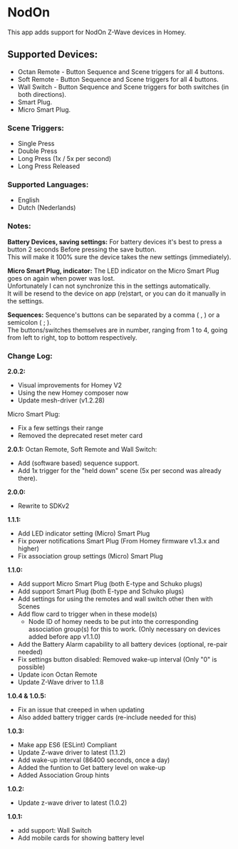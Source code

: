# NodOn
This app adds support for NodOn Z-Wave devices in Homey.

## Supported Devices:
* Octan Remote - Button Sequence and Scene triggers for all 4 buttons.
* Soft Remote - Button Sequence and Scene triggers for all 4 buttons.
* Wall Switch - Button Sequence and Scene triggers for both switches (in both directions).
* Smart Plug.
* Micro Smart Plug.

### Scene Triggers:
* Single Press
* Double Press
* Long Press (1x / 5x per second)
* Long Press Released

### Supported Languages:
* English
* Dutch (Nederlands)

### Notes:
**Battery Devices, saving settings:**
For battery devices it's best to press a button 2 seconds Before pressing the save button.  
This will make it 100% sure the device takes the new settings (immediately).

**Micro Smart Plug, indicator:**
The LED indicator on the Micro Smart Plug goes on again when power was lost.  
Unfortunately I can not synchronize this in the settings automatically.  
It will be resend to the device on app (re)start, or you can do it manually in the settings.

**Sequences:**
Sequence's buttons can be separated by a comma ( , ) or a semicolon ( ; ).  
The buttons/switches themselves are in number, ranging from 1 to 4, going from left to right, top to bottom respectively.

### Change Log:
**2.0.2:**
- Visual improvements for Homey V2
- Using the new Homey composer now
- Update mesh-driver (v1.2.28)

Micro Smart Plug:
- Fix a few settings their range
- Removed the deprecated reset meter card

**2.0.1:**
Octan Remote, Soft Remote and Wall Switch:
- Add (software based) sequence support.
- Add 1x trigger for the "held down" scene (5x per second was already there).

**2.0.0:**
- Rewrite to SDKv2

**1.1.1:**
- Add LED indicator setting (Micro) Smart Plug
- Fix power notifications Smart Plug (From Homey firmware v1.3.x and higher)
- Fix association group settings (Micro) Smart Plug

**1.1.0:**
- Add support Micro Smart Plug (both E-type and Schuko plugs)
- Add support Smart Plug (both E-type and Schuko plugs)
- Add settings for using the remotes and wall switch other then with Scenes
- Add flow card to trigger when in these mode(s)
  - Node ID of homey needs to be put into the corresponding association group(s) for this to work.
  (Only necessary on devices added before app v1.1.0)
- Add the Battery Alarm capability to all battery devices (optional, re-pair needed)
- Fix settings button disabled: Removed wake-up interval (Only "0" is possible)
- Update icon Octan Remote
- Update Z-Wave driver to 1.1.8

**1.0.4 & 1.0.5:**
- Fix an issue that creeped in when updating
- Also added battery trigger cards (re-include needed for this)

**1.0.3:**
- Make app ES6 (ESLint) Compliant
- Update Z-wave driver to latest (1.1.2)
- Add wake-up interval (86400 seconds, once a day)
- Added the funtion to Get battery level on wake-up
- Added Association Group hints

**1.0.2:**
- Update z-wave driver to latest (1.0.2)

**1.0.1:**
- add support: Wall Switch
- Add mobile cards for showing battery level
